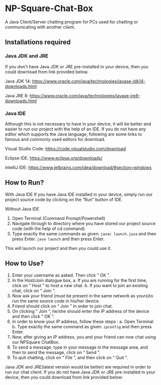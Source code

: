 # NP-Square-Chat-Box
A Java Client/Server chatting program for PCs used for chatting or communicating with another client.


## Installations required

### Java JDK and JRE

If you don't have Java JDK or JRE pre-installed in your device, then you could download from link provided below.

Java JDK 14: https://www.oracle.com/java/technologies/javase-jdk14-downloads.html

Java JRE 8: https://www.oracle.com/java/technologies/javase-jre8-downloads.html

### Java IDE

Although this is not necessary to have in your device, it will be better and easier to run our project with the help of an IDE. If you do not have any editor which supports the Java language, following are some links to famous and commonly used editors for download.

Visual Studio Code: https://code.visualstudio.com/download

Eclipse IDE: https://www.eclipse.org/downloads/

IntelliJ IDE: https://www.jetbrains.com/idea/download/#section=windows

## How to Run?

With Java IDE
If you have Java IDE installed in your device, simply run our project source code by clicking
on the “Run” button of IDE.

Without Java IDE
1. Open Terminal (Command Prompt/Powershell)
2. Navigate through to directory where you have stored our project source
code (with the help of cd command)
3. Type exactly the same commands as given: ```javac launch.java``` and then press Enter. ```java launch``` and then press Enter.

This will launch our project and then you could use it.


## How to Use?

1. Enter your username as asked. Then click “ OK ”.
2. In the Host/Join dialogue box,
a. If you are running for the first time, click on “ Host ” to host a new chat.
b. If you want to join an existing chat, click on “ Join ”.
3. Now ask your friend (must be present in the same network as yours)to run the same
source code in his/her device.
4. Friend should click on “ Join ” in order to join chat.
5. On clicking “ Join ”, he/she should enter the IP address of the device and then click
“ OK ”.
6. In order to know your IP address, follow these steps :
a. Open Terminal
b. Type exactly the same command as given: ```ipconfig``` and then press Enter.
7. Now, after giving an IP address, you and your friend can now chat using our
NPSquare ChatBox.
8. To send a message, type in your message in the message area, and then to send the
message, click on “ Send ”.
9. To quit chatting, click on “ File ”, and then click on “ Quit ”.

Java JDK and JRE(latest version would be better) are required in order to run our chat client. If you do not have Java JDK or JRE pre-installed in your device, then you could download from link provided below:
